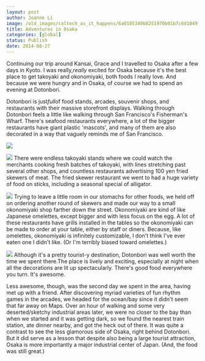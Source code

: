 ```yaml
---
layout: post
author: Joanne Li
image: /old_images/caltech_as_it_happens/6a0105349b8251970b01b7c6d1049f970b.jpg
title: Adventures in Osaka
categories: [global]
status: Publish
date: 2014-08-27
---
```


Continuing our trip around Kansai, Grace and I travelled to Osaka after a few days in Kyoto. I was really,*really* excited for Osaka because it's the best place to get takoyaki and okonomiyaki, both foods I really love. And because we were hungry and in Osaka, of course we had to spend an evening at Dotonbori.

Dotonbori is just*full*of food stands, arcades, souvenir shops, and restaurants with their massive storefront displays. Walking through Dotonbori feels a little like walking through San Francisco's Fisherman's Wharf. There's seafood restaurants everywhere, a lot of the bigger restaurants have giant plastic 'mascots', and many of them are also decorated in a way that vaguely reminds me of San Francisco.


![](/old_images/caltech_as_it_happens/6a0105349b8251970b01a73e06c47d970d.jpg)


![](/old_images/caltech_as_it_happens/6a0105349b8251970b01a73e06c536970d.jpg)
There were endless takoyaki stands where we could watch the merchants cooking fresh batches of takoyaki, with lines stretching past several other shops, and countless restaurants advertising 100 yen fried skewers of meat. The fried skewer restaurant we went to had a huge variety of food on sticks, including a seasonal special of alligator.


![](/old_images/caltech_as_it_happens/6a0105349b8251970b01a511fb7409970c.jpg)
Trying to leave a little room in our stomachs for other foods, we held off on ordering another round of skewers and made our way to a small okonomiyaki shop farther down the street. Okonomiyaki are kind of like Japanese omelettes, except bigger and with less focus on the egg. A lot of these restaurants have grills installed in the tables so the okonomiyaki can be made to order at your table, either by staff or diners. Because, like omelettes, okonomiyaki is infinitely customizable, I don't think I've ever eaten one I didn't like. (Or I'm terribly biased toward omelettes.)


![](/old_images/caltech_as_it_happens/6a0105349b8251970b01a511fb787f970c.jpg)
Although it's a pretty tourist-y destination, Dotonbori was well worth the time we spent there.The place is lively and exciting, especially at night when all the decorations are lit up spectacularly. There's good food everywhere you turn. It's awesome.

Less awesome, though, was the second day we spent in the area, having met up with a friend. After discovering myriad varieties of fun rhythm games in the arcades, we headed for the ocean/bay since it didn't seem that far away on Maps. Over an hour of walking and some very deserted/sketchy industrial areas later, we were no closer to the bay than when we started and it was getting dark, so we found the nearest train station, ate dinner nearby, and got the heck out of there. It was quite a contrast to see the less glamorous side of Osaka, right behind Dotonbori. But it did serve as a lesson that despite also being a large tourist attraction, Osaka is more importantly a major industrial center of Japan. (And, the food was still great.)
